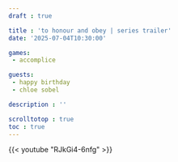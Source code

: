 ```yaml
---
draft : true

title : 'to honour and obey | series trailer'
date: '2025-07-04T10:30:00'

games:
 - accomplice

guests:
 - happy birthday
 - chloe sobel

description : ''

scrolltotop : true
toc : true
---
```


{{< youtube "RJkGi4-6nfg" >}}
